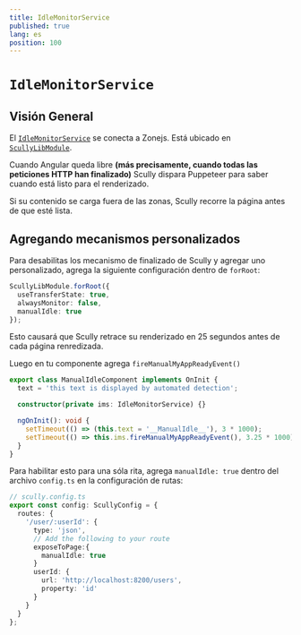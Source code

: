 ```yaml
---
title: IdleMonitorService
published: true
lang: es
position: 100
---
```


# `IdleMonitorService`

<div class="docs-link_table">
  <a class="view-in-repo" href="https://github.com/scullyio/scully/blob/main/libs/ng-lib/src/lib/idleMonitor/idle-monitor.service.ts"></a>
</div>

## Visión General

El [`IdleMonitorService`](https://github.com/scullyio/scully/blob/main/libs/ng-lib/src/lib/idleMonitor/idle-monitor.service.ts) se conecta a Zonejs. Está ubicado en [`ScullyLibModule`](https://github.com/scullyio/scully/blob/main/libs/ng-lib/src/lib/scully-lib.module.ts).

Cuando Angular queda libre **(más precisamente, cuando todas las peticiones HTTP han finalizado)** Scully dispara Puppeteer para saber cuando está listo para el renderizado.

Si su contenido se carga fuera de las zonas, Scully recorre la página antes de que esté lista.

## Agregando mecanismos personalizados

Para desabilitas los mecanismo de finalizado de Scully y agregar uno personalizado, agrega la siguiente configuración dentro de `forRoot`:

```typescript
ScullyLibModule.forRoot({
  useTransferState: true,
  alwaysMonitor: false,
  manualIdle: true
});
```

Esto causará que Scully retrace su renderizado en 25 segundos antes de cada página renredizada.

Luego en tu componente agrega `fireManualMyAppReadyEvent()`

```typescript
export class ManualIdleComponent implements OnInit {
  text = 'this text is displayed by automated detection';

  constructor(private ims: IdleMonitorService) {}

  ngOnInit(): void {
    setTimeout(() => (this.text = '__ManualIdle__'), 3 * 1000);
    setTimeout(() => this.ims.fireManualMyAppReadyEvent(), 3.25 * 1000);
  }
}
```

Para habilitar esto para una sóla rita, agrega `manualIdle: true` dentro del archivo `config.ts` en la configuración de rutas:

```typescript
// scully.config.ts
export const config: ScullyConfig = {
  routes: {
    '/user/:userId': {
      type: 'json',
      // Add the following to your route
      exposeToPage:{
        manualIdle: true
      }
      userId: {
        url: 'http://localhost:8200/users',
        property: 'id'
      }
    }
  }
};
```
